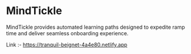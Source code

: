 # MindTickle

MindTickle provides automated learning paths designed to expedite ramp time and deliver seamless onboarding experience.


Link :- https://tranquil-beignet-4a4e80.netlify.app
